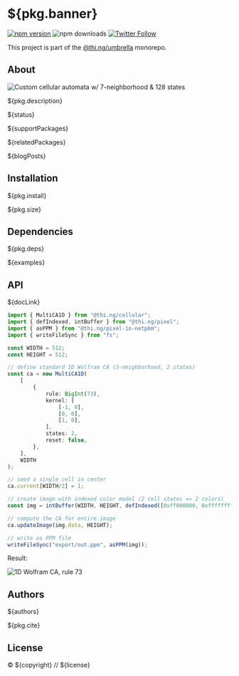 # ${pkg.banner}

[![npm version](https://img.shields.io/npm/v/${pkg.name}.svg)](https://www.npmjs.com/package/${pkg.name})
![npm downloads](https://img.shields.io/npm/dm/${pkg.name}.svg)
[![Twitter Follow](https://img.shields.io/twitter/follow/thing_umbrella.svg?style=flat-square&label=twitter)](https://twitter.com/thing_umbrella)

This project is part of the
[@thi.ng/umbrella](https://github.com/thi-ng/umbrella/) monorepo.

<!-- TOC -->

## About

![Custom cellular automata w/ 7-neighborhood & 128 states](https://raw.githubusercontent.com/thi-ng/umbrella/develop/assets/cellular/hero.png)

${pkg.description}

${status}

${supportPackages}

${relatedPackages}

${blogPosts}

## Installation

${pkg.install}

${pkg.size}

## Dependencies

${pkg.deps}

${examples}

## API

${docLink}

```ts
import { MultiCA1D } from "@thi.ng/cellular";
import { defIndexed, intBuffer } from "@thi.ng/pixel";
import { asPPM } from "@thi.ng/pixel-io-netpbm";
import { writeFileSync } from "fs";

const WIDTH = 512;
const HEIGHT = 512;

// define standard 1D Wolfram CA (3-neighborhood, 2 states)
const ca = new MultiCA1D(
    [
        {
            rule: BigInt(73),
            kernel: [
                [-1, 0],
                [0, 0],
                [1, 0],
            ],
            states: 2,
            reset: false,
        },
    ],
    WIDTH
);

// seed a single cell in center
ca.current[WIDTH/2] = 1;

// create image with indexed color model (2 cell states => 2 colors)
const img = intBuffer(WIDTH, HEIGHT, defIndexed([0xff000000, 0xffffffff]));

// compute the CA for entire image
ca.updateImage(img.data, HEIGHT);

// write as PPM file
writeFileSync("export/out.ppm", asPPM(img));
```

Result:

![1D Wolfram CA, rule 73](https://raw.githubusercontent.com/thi-ng/umbrella/develop/assets/cellular/wolfram-73.png)

## Authors

${authors}

${pkg.cite}

## License

&copy; ${copyright} // ${license}
